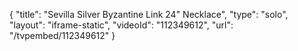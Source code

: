 {
    "title": "Sevilla Silver Byzantine Link 24\" Necklace",
    "type": "solo",
    "layout": "iframe-static",
    "videoId": "112349612",
    "url": "\/tvpembed\/112349612"
}